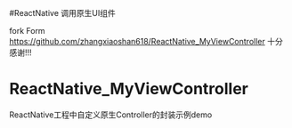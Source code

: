 #ReactNative 调用原生UI组件

fork  Form   https://github.com/zhangxiaoshan618/ReactNative_MyViewController
十分感谢!!!



# ReactNative_MyViewController
ReactNative工程中自定义原生Controller的封装示例demo
